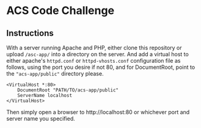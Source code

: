 # ACS Code Challenge

## Instructions

With a server running Apache and PHP, either clone this repository or upload  `/asc-app/` into a directory on the server. And add a virtual host to either apache's `httpd.conf` or `httpd-vhosts.conf` configuration file as follows, using the port you desire if not 80, and for DocumentRoot, point to the ``"acs-app/public"`` directory please.

```apacheconf
<VirtualHost *:80>
    DocumentRoot "PATH/TO/acs-app/public"
    ServerName localhost
</VirtualHost>
```
Then simply open a browser to http://localhost:80 or whichever port and server name you specified.
